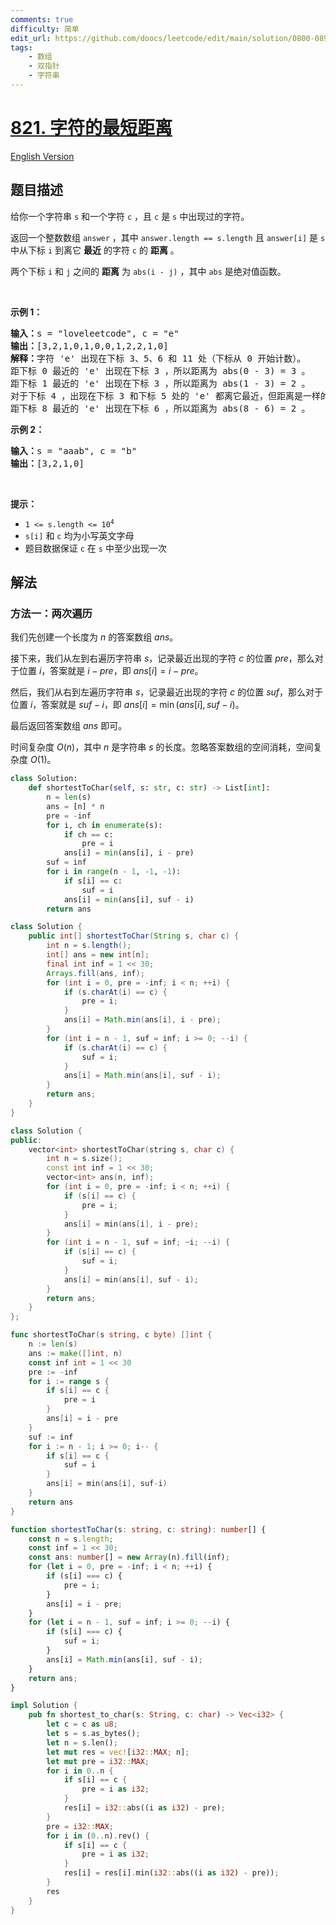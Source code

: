 ```yaml
---
comments: true
difficulty: 简单
edit_url: https://github.com/doocs/leetcode/edit/main/solution/0800-0899/0821.Shortest%20Distance%20to%20a%20Character/README.md
tags:
    - 数组
    - 双指针
    - 字符串
---
```


<!-- problem:start -->

# [821. 字符的最短距离](https://leetcode.cn/problems/shortest-distance-to-a-character)

[English Version](/solution/0800-0899/0821.Shortest%20Distance%20to%20a%20Character/README_EN.md)

## 题目描述

<!-- description:start -->

<p>给你一个字符串 <code>s</code> 和一个字符 <code>c</code> ，且 <code>c</code> 是 <code>s</code> 中出现过的字符。</p>

<p>返回一个整数数组 <code>answer</code> ，其中 <code>answer.length == s.length</code> 且 <code>answer[i]</code> 是 <code>s</code> 中从下标 <code>i</code> 到离它 <strong>最近</strong> 的字符 <code>c</code> 的 <strong>距离</strong> 。</p>

<p>两个下标&nbsp;<code>i</code> 和 <code>j</code> 之间的 <strong>距离</strong> 为 <code>abs(i - j)</code> ，其中 <code>abs</code> 是绝对值函数。</p>

<p>&nbsp;</p>

<p><strong>示例 1：</strong></p>

<pre>
<strong>输入：</strong>s = "loveleetcode", c = "e"
<strong>输出：</strong>[3,2,1,0,1,0,0,1,2,2,1,0]
<strong>解释：</strong>字符 'e' 出现在下标 3、5、6 和 11 处（下标从 0 开始计数）。
距下标 0 最近的 'e' 出现在下标 3 ，所以距离为 abs(0 - 3) = 3 。
距下标 1 最近的 'e' 出现在下标 3 ，所以距离为 abs(1 - 3) = 2 。
对于下标 4 ，出现在下标 3 和下标 5 处的 'e' 都离它最近，但距离是一样的 abs(4 - 3) == abs(4 - 5) = 1 。
距下标 8 最近的 'e' 出现在下标 6 ，所以距离为 abs(8 - 6) = 2 。
</pre>

<p><strong>示例 2：</strong></p>

<pre>
<strong>输入：</strong>s = "aaab", c = "b"
<strong>输出：</strong>[3,2,1,0]
</pre>

<p>&nbsp;</p>
<strong>提示：</strong>

<ul>
	<li><code>1 &lt;= s.length &lt;= 10<sup>4</sup></code></li>
	<li><code>s[i]</code> 和 <code>c</code> 均为小写英文字母</li>
	<li>题目数据保证 <code>c</code> 在 <code>s</code> 中至少出现一次</li>
</ul>

<!-- description:end -->

## 解法

<!-- solution:start -->

### 方法一：两次遍历

我们先创建一个长度为 $n$ 的答案数组 $ans$。

接下来，我们从左到右遍历字符串 $s$，记录最近出现的字符 $c$ 的位置 $pre$，那么对于位置 $i$，答案就是 $i - pre$，即 $ans[i] = i - pre$。

然后，我们从右到左遍历字符串 $s$，记录最近出现的字符 $c$ 的位置 $suf$，那么对于位置 $i$，答案就是 $suf - i$，即 $ans[i] = \min(ans[i], suf - i)$。

最后返回答案数组 $ans$ 即可。

时间复杂度 $O(n)$，其中 $n$ 是字符串 $s$ 的长度。忽略答案数组的空间消耗，空间复杂度 $O(1)$。

<!-- tabs:start -->

```python
class Solution:
    def shortestToChar(self, s: str, c: str) -> List[int]:
        n = len(s)
        ans = [n] * n
        pre = -inf
        for i, ch in enumerate(s):
            if ch == c:
                pre = i
            ans[i] = min(ans[i], i - pre)
        suf = inf
        for i in range(n - 1, -1, -1):
            if s[i] == c:
                suf = i
            ans[i] = min(ans[i], suf - i)
        return ans
```

```java
class Solution {
    public int[] shortestToChar(String s, char c) {
        int n = s.length();
        int[] ans = new int[n];
        final int inf = 1 << 30;
        Arrays.fill(ans, inf);
        for (int i = 0, pre = -inf; i < n; ++i) {
            if (s.charAt(i) == c) {
                pre = i;
            }
            ans[i] = Math.min(ans[i], i - pre);
        }
        for (int i = n - 1, suf = inf; i >= 0; --i) {
            if (s.charAt(i) == c) {
                suf = i;
            }
            ans[i] = Math.min(ans[i], suf - i);
        }
        return ans;
    }
}
```

```cpp
class Solution {
public:
    vector<int> shortestToChar(string s, char c) {
        int n = s.size();
        const int inf = 1 << 30;
        vector<int> ans(n, inf);
        for (int i = 0, pre = -inf; i < n; ++i) {
            if (s[i] == c) {
                pre = i;
            }
            ans[i] = min(ans[i], i - pre);
        }
        for (int i = n - 1, suf = inf; ~i; --i) {
            if (s[i] == c) {
                suf = i;
            }
            ans[i] = min(ans[i], suf - i);
        }
        return ans;
    }
};
```

```go
func shortestToChar(s string, c byte) []int {
	n := len(s)
	ans := make([]int, n)
	const inf int = 1 << 30
	pre := -inf
	for i := range s {
		if s[i] == c {
			pre = i
		}
		ans[i] = i - pre
	}
	suf := inf
	for i := n - 1; i >= 0; i-- {
		if s[i] == c {
			suf = i
		}
		ans[i] = min(ans[i], suf-i)
	}
	return ans
}
```

```ts
function shortestToChar(s: string, c: string): number[] {
    const n = s.length;
    const inf = 1 << 30;
    const ans: number[] = new Array(n).fill(inf);
    for (let i = 0, pre = -inf; i < n; ++i) {
        if (s[i] === c) {
            pre = i;
        }
        ans[i] = i - pre;
    }
    for (let i = n - 1, suf = inf; i >= 0; --i) {
        if (s[i] === c) {
            suf = i;
        }
        ans[i] = Math.min(ans[i], suf - i);
    }
    return ans;
}
```

```rust
impl Solution {
    pub fn shortest_to_char(s: String, c: char) -> Vec<i32> {
        let c = c as u8;
        let s = s.as_bytes();
        let n = s.len();
        let mut res = vec![i32::MAX; n];
        let mut pre = i32::MAX;
        for i in 0..n {
            if s[i] == c {
                pre = i as i32;
            }
            res[i] = i32::abs((i as i32) - pre);
        }
        pre = i32::MAX;
        for i in (0..n).rev() {
            if s[i] == c {
                pre = i as i32;
            }
            res[i] = res[i].min(i32::abs((i as i32) - pre));
        }
        res
    }
}
```

<!-- tabs:end -->

<!-- solution:end -->

<!-- problem:end -->

